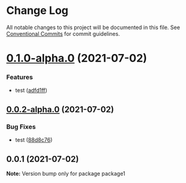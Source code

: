 # Change Log

All notable changes to this project will be documented in this file.
See [Conventional Commits](https://conventionalcommits.org) for commit guidelines.

# [0.1.0-alpha.0](https://github.com/evasilchenko/continous-deployment/compare/package1@0.0.2-alpha.0...package1@0.1.0-alpha.0) (2021-07-02)


### Features

* test ([adfd1ff](https://github.com/evasilchenko/continous-deployment/commit/adfd1ff45185cae4afb64f2b8c36a93c5924ec25))





## [0.0.2-alpha.0](https://github.com/evasilchenko/continous-deployment/compare/package1@0.0.1...package1@0.0.2-alpha.0) (2021-07-02)


### Bug Fixes

* test ([88d8c76](https://github.com/evasilchenko/continous-deployment/commit/88d8c76db3cf2d181fc4ca94227e9d8a6f36ee96))





## 0.0.1 (2021-07-02)

**Note:** Version bump only for package package1
